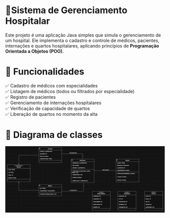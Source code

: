 # 🏥Sistema de Gerenciamento Hospitalar
Este projeto é uma aplicação Java simples que simula o gerenciamento de um hospital. Ele implementa o cadastro e controle de médicos, pacientes, internações e quartos hospitalares, aplicando princípios de **Programação Orientada a Objetos (POO).**

#  📌 Funcionalidades
✅ Cadastro de médicos com especialidades<br>
✅ Listagem de médicos (todos ou filtrados por especialidade)<br>
✅ Registro de pacientes<br>
✅ Gerenciamento de internações hospitalares<br>
✅ Verificação de capacidade de quartos<br>
✅ Liberação de quartos no momento da alta<br>

# 📌 Diagrama de classes

![Diagrama de Classe](documentacao/diagrama_de_classe_hospital.png)


